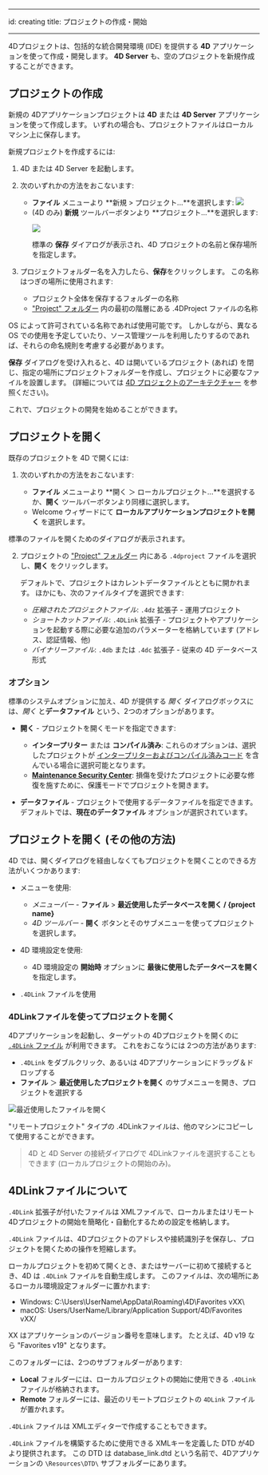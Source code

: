 - - -
id: creating title: プロジェクトの作成・開始
- - -

4Dプロジェクトは、包括的な統合開発環境 (IDE) を提供する **4D** アプリケーションを使って作成・開発します。 **4D Server** も、空のプロジェクトを新規作成することができます。


## プロジェクトの作成

新規の 4Dアプリケーションプロジェクトは **4D** または **4D Server** アプリケーションを使って作成します。 いずれの場合も、プロジェクトファイルはローカルマシン上に保存します。

新規プロジェクトを作成するには:

1. 4D または 4D Server を起動します。
2. 次のいずれかの方法をおこないます:
    * **ファイル** メニューより **新規 > プロジェクト...**を選択します: ![](../assets/en/getStart/projectCreate1.png)
    * (4D のみ) **新規** ツールバーボタンより **プロジェクト...**を選択します:<p>![](../assets/en/getStart/projectCreate2.png)</p>標準の **保存** ダイアログが表示され、4D プロジェクトの名前と保存場所を指定します。

3. プロジェクトフォルダー名を入力したら、**保存**をクリックします。 この名称はつぎの場所に使用されます:

    * プロジェクト全体を保存するフォルダーの名称
    * ["Project" フォルダー](../Project/architecture.md#project-フォルダー) 内の最初の階層にある .4DProject ファイルの名称

 OS によって許可されている名称であれば使用可能です。 しかしながら、異なる OS での使用を予定していたり、ソース管理ツールを利用したりするのであれば、それらの命名規則を考慮する必要があります。

**保存** ダイアログを受け入れると、4D は開いているプロジェクト (あれば) を閉じ、指定の場所にプロジェクトフォルダーを作成し、プロジェクトに必要なファイルを設置します。 (詳細については [4D プロジェクトのアーキテクチャー](Project/architecture.md) を参照ください)。

これで、プロジェクトの開発を始めることができます。

## プロジェクトを開く

既存のプロジェクトを 4D で開くには:

1. 次のいずれかの方法をおこないます:

    * **ファイル** メニューより **開く ＞ ローカルプロジェクト...**を選択するか、**開く** ツールバーボタンより同様に選択します。
    * Welcome ウィザードにて **ローカルアプリケーションプロジェクトを開く** を選択します。

標準のファイルを開くためのダイアログが表示されます。

2. プロジェクトの ["Project" フォルダー](../Project/architecture.md#project-フォルダー) 内にある `.4dproject` ファイルを選択し、**開く** をクリックします。

    デフォルトで、プロジェクトはカレントデータファイルとともに開かれます。 ほかにも、次のファイルタイプを選択できます:

    * *圧縮されたプロジェクトファイル*: `.4dz` 拡張子 - 運用プロジェクト
    * *ショートカットファイル*: `.4DLink` 拡張子 - プロジェクトやアプリケーションを起動する際に必要な追加のパラメーターを格納しています (アドレス、認証情報、他)
    * *バイナリーファイル*: `.4db` または `.4dc` 拡張子 - 従来の 4D データベース形式

### オプション

標準のシステムオプションに加え、4D が提供する *開く* ダイアログボックスには、*開く* と**データファイル** という、2つのオプションがあります。

* **開く** - プロジェクトを開くモードを指定できます:
  * **インタープリター** または **コンパイル済み**: これらのオプションは、選択したプロジェクトが [インタープリターおよびコンパイル済みコード](Concepts/interpreted.md) を含んでいる場合に選択可能となります。
  * **[Maintenance Security Center](MSC/overview.md)**: 損傷を受けたプロジェクトに必要な修復を施すために、保護モードでプロジェクトを開きます。

* **データファイル** - プロジェクトで使用するデータファイルを指定できます。 デフォルトでは、**現在のデータファイル** オプションが選択されています。

## プロジェクトを開く (その他の方法)

4D では、開くダイアログを経由しなくてもプロジェクトを開くことのできる方法がいくつかあります:

* メニューを使用:
  * *メニューバー* - **ファイル** > **最近使用したデータベースを開く / {project name}**
  * *4D ツールバー* -  **開く** ボタンとそのサブメニューを使ってプロジェクトを選択します。

* 4D 環境設定を使用:
  * 4D 環境設定の **開始時** オプションに **最後に使用したデータベースを開く** を指定します。

* `.4DLink` ファイルを使用

### 4DLinkファイルを使ってプロジェクトを開く

4Dアプリケーションを起動し、ターゲットの 4Dプロジェクトを開くのに [`.4DLink` ファイル](#4dlinkファイルについて) が利用できます。 これをおこなうには 2つの方法があります:

* `.4DLink` をダブルクリック、あるいは 4Dアプリケーションにドラッグ＆ドロップする
* **ファイル** ＞ **最近使用したプロジェクトを開く** のサブメニューを開き、プロジェクトを選択する

![最近使用したファイルを開く](../assets/en/Project/4Dlinkfiles.png)

"リモートプロジェクト" タイプの .4DLinkファイルは、他のマシンにコピーして使用することができます。
> 4D と 4D Server の接続ダイアログで 4DLinkファイルを選択することもできます (ローカルプロジェクトの開始のみ)。

## 4DLinkファイルについて

`.4DLink` 拡張子が付いたファイルは XMLファイルで、ローカルまたはリモート4Dプロジェクトの開始を簡略化・自動化するための設定を格納します。

`.4DLink` ファイルは、4Dプロジェクトのアドレスや接続識別子を保存し、プロジェクトを開くための操作を短縮します。

ローカルプロジェクトを初めて開くとき、またはサーバーに初めて接続するとき、4D は `.4DLink` ファイルを自動生成します。 このファイルは、次の場所にあるローカル環境設定フォルダーに置かれます:

* Windows: C:\Users\UserName\AppData\Roaming\4D\Favorites vXX\
* macOS: Users/UserName/Library/Application Support/4D/Favorites vXX/

XX はアプリケーションのバージョン番号を意味します。 たとえば、4D v19 なら "Favorites v19" となります。

このフォルダーには、2つのサブフォルダーがあります:

* **Local** フォルダーには、ローカルプロジェクトの開始に使用できる `.4DLink` ファイルが格納されます。
* **Remote** フォルダーには、最近のリモートプロジェクトの `4DLink` ファイルが置かれます。

`.4DLink` ファイルは XMLエディターで作成することもできます。

`.4DLink` ファイルを構築するために使用できる XMLキーを定義した DTD が4D より提供されます。 この DTD は database_link.dtd という名前で、4Dアプリケーションの `\Resources\DTD\` サブフォルダーにあります。

